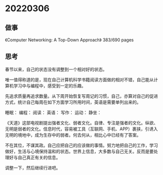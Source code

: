 # 20220306

## 做事

《Computer Networking: A Top-Down Approach》 383/690 pages

## 思考

春节以来，自己的状态没有调整到一个相对好的状态。

唯一值得称道的是，现在自己计算机科学书籍阅读方面做的相对不错，自己能从计算机学习中与编程中，感受到一定的乐趣。

先追求质量再追求数量。从下周开始恢复写周记的习惯，自己，亦算对自己的促进方式，统计自己每周在如下方面学习所用时间，英语是需要单列出来的。

睡眠：
编程：
阅读：
英语：
写作：
运动：
静坐：

《天道》这部电视剧提出强者文化、弱者文化。自律、专注是强者的文化。纵欲、无明是弱者的文化。信息时代，容易被工具（互联网、手机、APP）裹挟，引诱入无明的境地中，成为生存中的弱者。何去何从，相比心中已经有了答案。

不在其位，不谋其政。自己应把自己的应该做的事情。努力地把自己的工作，学习做好，生活与心境保持温和的状态。世界上信息，大多数与自己无关。反而是要处理好与自己真正有关的信息。

调整一下，然后继续行进吧。
